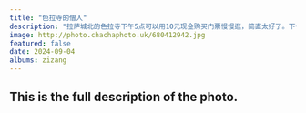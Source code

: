 ```yaml
---
title: "色拉寺的僧人"
description: "拉萨城北的色拉寺下午5点可以用10元现金购买门票慢慢逛，简直太好了。下午5点多的阳光不那么强了，在安静人少的寺庙里产生了大量好看的光影，我一个人在里面溜达，感受着美好。足足逛了2个小时，满意的出来。这张照片发布在抖音之后没多久，一名抖音用户私信我，说照片中那名正在行走的年轻人就是他，我问他多大了，答17岁。这是我第一次与真正的僧人对话，还是在网上。我想我会永远记得他。"
image: http://photo.chachaphoto.uk/680412942.jpg
featured: false
date: 2024-09-04
albums: zizang
---
```


## This is the full description of the photo.
